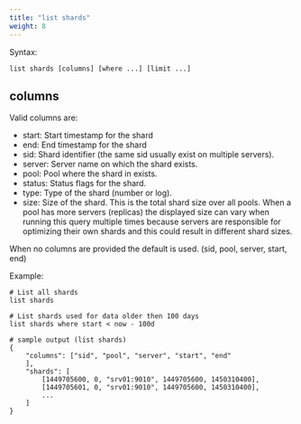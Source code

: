 ```yaml
---
title: "list shards"
weight: 8
---
```


Syntax:

	list shards [columns] [where ...] [limit ...]

columns
-------
Valid columns are:

- start: Start timestamp for the shard
- end: End timestamp for the shard
- sid: Shard identifier (the same sid usually exist on multiple servers).
- server: Server name on which the shard exists.
- pool: Pool where the shard in exists.
- status: Status flags for the shard.
- type: Type of the shard (number or log).
- size: Size of the shard. This is the total shard size over all pools. When a
    pool has more servers (replicas) the displayed size can vary when running
    this query multiple times because servers are responsible for optimizing
    their own shards and this could result in different shard sizes.

When no columns are provided the default is used. (sid, pool, server, start, end)

Example:

	# List all shards
	list shards

	# List shards used for data older then 100 days
	list shards where start < now - 100d

	# sample output (list shards)
	{
	    "columns": ["sid", "pool", "server", "start", "end"
	    ],
	    "shards": [
	        [1449705600, 0, "srv01:9010", 1449705600, 1450310400],
	        [1449705601, 0, "srv01:9010", 1449705600, 1450310400],
	        ...
	    ]
	}
